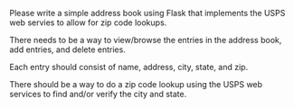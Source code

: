 Please write a simple address book using Flask that implements the USPS web servies to allow for zip code lookups. 

There needs to be a way to view/browse the entries in the address book, add entries, and delete entries. 

Each entry should consist of name, address, city, state, and zip. 

There should be a way to do a zip code lookup using the USPS web services to find and/or verify the city and state.